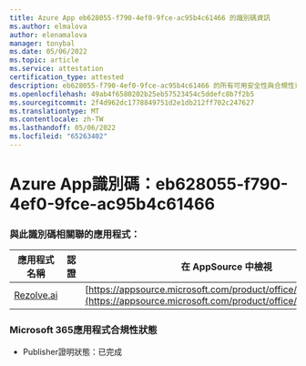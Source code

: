 ```yaml
---
title: Azure App eb628055-f790-4ef0-9fce-ac95b4c61466 的識別碼資訊
ms.author: elmalova
author: elenamalova
manager: tonybal
ms.date: 05/06/2022
ms.topic: article
ms.service: attestation
certification_type: attested
description: eb628055-f790-4ef0-9fce-ac95b4c61466 的所有可用安全性與合規性資訊。
ms.openlocfilehash: 49ab4f6580202b25eb57523454c5ddefc8b7f2b5
ms.sourcegitcommit: 2f4d962dc1778849751d2e1db212ff702c247627
ms.translationtype: MT
ms.contentlocale: zh-TW
ms.lasthandoff: 05/06/2022
ms.locfileid: "65263402"
---
```

# <a name="azure-app-id-eb628055-f790-4ef0-9fce-ac95b4c61466"></a>Azure App識別碼：eb628055-f790-4ef0-9fce-ac95b4c61466


### <a name="apps-associated-with-this-id"></a>與此識別碼相關聯的應用程式：
| **應用程式名稱** | **認證** | **在 AppSource 中檢視** |
|--------------|---------------|-----------------------|
| [Rezolve.ai](../forward/WA200002724.md) |  | [https://appsource.microsoft.com/product/office/WA200002724](https://appsource.microsoft.com/product/office/WA200002724) |

### <a name="microsoft-365-app-compliance-status"></a>Microsoft 365應用程式合規性狀態
- Publisher證明狀態：已完成

